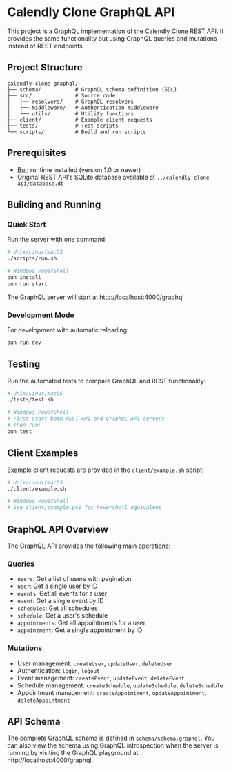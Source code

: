 # Calendly Clone GraphQL API

This project is a GraphQL implementation of the Calendly Clone REST API. It provides the same functionality but using GraphQL queries and mutations instead of REST endpoints.

## Project Structure

```
calendly-clone-graphql/
├── schema/           # GraphQL schema definition (SDL)
├── src/              # Source code
│   ├── resolvers/    # GraphQL resolvers
│   ├── middleware/   # Authentication middleware
│   └── utils/        # Utility functions
├── client/           # Example client requests
├── tests/            # Test scripts
└── scripts/          # Build and run scripts
```

## Prerequisites

- [Bun](https://bun.sh/) runtime installed (version 1.0 or newer)
- Original REST API's SQLite database available at `../calendly-clone-api/database.db`

## Building and Running

### Quick Start

Run the server with one command:

```bash
# Unix/Linux/macOS
./scripts/run.sh

# Windows PowerShell
bun install
bun run start
```

The GraphQL server will start at http://localhost:4000/graphql

### Development Mode

For development with automatic reloading:

```bash
bun run dev
```

## Testing

Run the automated tests to compare GraphQL and REST functionality:

```bash
# Unix/Linux/macOS
./tests/test.sh

# Windows PowerShell
# First start both REST API and GraphQL API servers
# Then run:
bun test
```

## Client Examples

Example client requests are provided in the `client/example.sh` script:

```bash
# Unix/Linux/macOS
./client/example.sh

# Windows PowerShell
# See client/example.ps1 for PowerShell equivalent
```

## GraphQL API Overview

The GraphQL API provides the following main operations:

### Queries
- `users`: Get a list of users with pagination
- `user`: Get a single user by ID
- `events`: Get all events for a user
- `event`: Get a single event by ID
- `schedules`: Get all schedules
- `schedule`: Get a user's schedule
- `appointments`: Get all appointments for a user
- `appointment`: Get a single appointment by ID

### Mutations
- User management: `createUser`, `updateUser`, `deleteUser`
- Authentication: `login`, `logout`
- Event management: `createEvent`, `updateEvent`, `deleteEvent`
- Schedule management: `createSchedule`, `updateSchedule`, `deleteSchedule`
- Appointment management: `createAppointment`, `updateAppointment`, `deleteAppointment`

## API Schema

The complete GraphQL schema is defined in `schema/schema.graphql`. You can also view the schema using GraphQL introspection when the server is running by visiting the GraphQL playground at http://localhost:4000/graphql.

